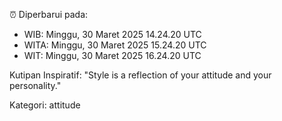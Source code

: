 ⏰ Diperbarui pada:
- WIB: Minggu, 30 Maret 2025 14.24.20 UTC
- WITA: Minggu, 30 Maret 2025 15.24.20 UTC
- WIT: Minggu, 30 Maret 2025 16.24.20 UTC

Kutipan Inspiratif:
"Style is a reflection of your attitude and your personality."


Kategori: attitude


